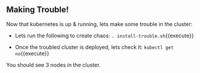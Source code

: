 
## Making Trouble!

Now that kubernetes is up & running, lets make some trouble in the cluster:

* Lets run the following to create chaos:
`. install-trouble.sh`{{execute}}

* Once the troubled cluster is deployed, lets check it:
`kubectl get no`{{execute}}

You should see 3 nodes in the cluster.
